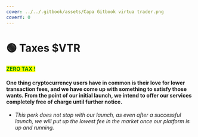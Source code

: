 ```yaml
---
cover: ../../.gitbook/assets/Capa Gitbook virtua trader.png
coverY: 0
---
```


# 🟢 Taxes $VTR

#### <mark style="color:green;">ZERO TAX !</mark>

#### One thing cryptocurrency users have in common is their love for lower transaction fees, and we have come up with something to satisfy those wants. From the point of our initial launch, we intend to offer our services completely free of charge until further notice.

* _This perk does not stop with our launch, as even after a successful launch, we will put up the lowest fee in the market once our platform is up and running._
